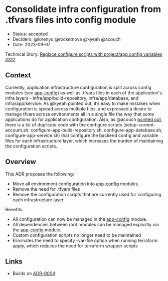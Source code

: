 # Consolidate infra configuration from .tfvars files into config module

* Status: accepted
* Deciders: @lorenyu @rocketnova @kyeah @acouch
* Date: 2023-09-07

Technical Story: [Replace configure scripts with project/app config variables #312](https://github.com/navapbc/template-infra/issues/312)

## Context

Currently, application infrastructure configuration is split across config modules (see [app-config](/infra/app/app-config/)) as well as .tfvars files in each of the application's infra layers - infra/app/build-repository, infra/app/database, and infra/app/service. As @kyeah pointed out, it’s easy to make mistakes when configuration is spread across multiple files, and expressed a desire to manage tfvars across environments all in a single file the way that some applications do for application configuration. Also, as @acouch [pointed out](https://github.com/navapbc/template-infra/pull/282#discussion_r1219930653), there is a lot of duplicate code with the configure scripts (setup-current-account.sh, configure-app-build-repository.sh, configure-app-database.sh, configure-app-service.sh) that configure the backend config and variable files for each infrastructure layer, which increases the burden of maintaining the configuration scripts.

## Overview

This ADR proposes the following:

* Move all environment configuration into [app-config](/infra/app/app-config/) modules
* Remove the need for .tfvars files
* Remove the configuration scripts that are currently used for configuring each infrastructure layer

Benefits:

* All configuration can now be managed in the [app-config](/infra/app/app-config/) module.
* All dependencies between root modules can be managed explicitly via the [app-config](/infra/app/app-config/) module.
* Custom configuration scripts no longer need to be maintained
* Eliminates the need to specify -var-file option when running terraform apply, which reduces the need for terraform wrapper scripts

## Links

* Builds on [ADR-0004](./0004-separate-terraform-backend-configs-into-separate-config-files.md)
